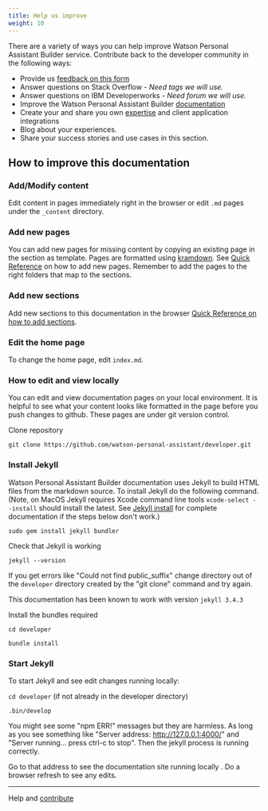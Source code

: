 ```yaml
---
title: Help us improve
weight: 10
---
```


There are a variety of ways you can help improve Watson Personal Assistant Builder service. Contribute back to the developer community in the following ways:

* Provide us [feedback on this form]({{site.baseurl}}/broken_link)
* Answer questions on Stack Overflow - *Need tags we will use.*
* Answer questions on IBM Developerworks - *Need forum we will use.*
* Improve the Watson Personal Assistant Builder [documentation](https://watson-personal-assistant.github.io/developer/)
* Create your and share you own [expertise](expertise/build-expertise/) and client application integrations
* Blog about your experiences.
* Share your success stories and use cases in this section.

## How to improve this documentation

### Add/Modify content
Edit content in pages immediately right in the browser or edit `.md` pages under the `_content` directory.

### Add new pages
You can add new pages for missing content by copying an existing page in the section as template.  Pages are formatted using [kramdown](https://kramdown.gettalong.org/quickref.html).  See [Quick Reference]({{site.baseurl}}/broken_link) on how to add new pages. Remember to add the pages to the right folders that map to the sections.

### Add new sections
Add new sections to this documentation in the browser [Quick Reference on how to add sections]({{site.baseurl}}/broken_link).

### Edit the home page
To change the home page, edit `index.md`.

### How to edit and view locally
You can edit and view documentation pages on your local environment. It is helpful to see what your content looks like formatted in the page before you push changes to github.  These pages are under git version control.

Clone repository

`git clone https://github.com/watson-personal-assistant/developer.git`

### Install Jekyll
Watson Personal Assistant Builder documentation uses Jekyll to build HTML files from the markdown source. To install Jekyll do the following command.  (Note, on MacOS Jekyll requires Xcode command line tools `xcode-select --install` should install the latest.  See [Jekyll install](https://jekyllrb.com/docs/installation/) for complete documentation if the steps below don't work.)

`sudo gem install jekyll bundler`

Check that Jekyll is working

`jekyll --version`

If you get errors like "Could not find public_suffix" change directory out of the `developer` directory created by the "git clone" command and try again.

This documentation has been known to work with version `jekyll 3.4.3`

Install the bundles required

`cd developer`

`bundle install`


### Start Jekyll
To start Jekyll and see edit changes running locally:

`cd developer` (if not already in the developer directory)

`.bin/develop`

You might see some "npm ERR!" messages but they are harmless.  As long as you see something like "Server address: http://127.0.0.1:4000/" and "Server running... press ctrl-c to stop". Then the jekyll process is running correctly.

Go to that address to see the documentation site running locally . Do a browser refresh to see any edits.

--------
Help and [contribute]({{site.baseurl}}/contribute/contribute-doc/)

